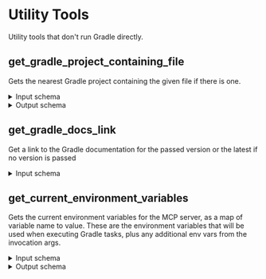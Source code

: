 [//]: # (@formatter:off)

# Utility Tools

Utility tools that don't run Gradle directly.

## get_gradle_project_containing_file

Gets the nearest Gradle project containing the given file if there is one.

<details>

<summary>Input schema</summary>


```json
{
  "properties": {
    "path": {
      "type": "string",
      "description": "The target file's path. Must be absolute."
    }
  },
  "required": [
    "path"
  ],
  "type": "object"
}
```


</details>


<details>

<summary>Output schema</summary>


```json
{
  "properties": {
    "projectRootPath": {
      "type": "string",
      "description": "The file system path of the Gradle project's root"
    },
    "projectPath": {
      "type": "string",
      "description": "Gradle project path of the project containing the file, e.g. ':project-a'"
    }
  },
  "required": [
    "projectRootPath",
    "projectPath"
  ],
  "type": "object"
}
```


</details>

## get_gradle_docs_link

Get a link to the Gradle documentation for the passed version or the latest if no version is passed

<details>

<summary>Input schema</summary>


```json
{
  "properties": {
    "version": {
      "type": "string",
      "description": "The Gradle version to get documentation for. Uses the latest by default. Should be a semver-like version with 2 or 3 numbers."
    }
  },
  "required": [],
  "type": "object"
}
```


</details>


## get_current_environment_variables

Gets the current environment variables for the MCP server, as a map of variable name to value. These are the environment variables that will be used when executing Gradle tasks, plus any additional env vars from the invocation args.

<details>

<summary>Input schema</summary>


```json
{
  "required": [],
  "type": "object"
}
```


</details>


<details>

<summary>Output schema</summary>


```json
{
  "properties": {
    "environment": {
      "type": "object",
      "additionalProperties": {
        "type": "string"
      }
    }
  },
  "required": [
    "environment"
  ],
  "type": "object"
}
```


</details>



